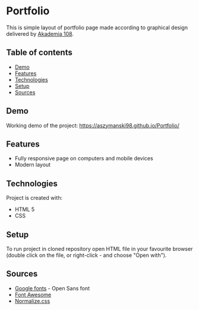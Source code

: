 # Portfolio
This is simple layout of portfolio page made according to graphical design delivered by [Akademia 108](https://akademia108.pl/).

## Table of contents
* [Demo](#demo)
* [Features](#features)
* [Technologies](#technologies)
* [Setup](#setup)
* [Sources](#sources)

## Demo
Working demo of the project: https://aszymanski98.github.io/Portfolio/

## Features
* Fully responsive page on computers and mobile devices
* Modern layout
	
## Technologies
Project is created with:
* HTML 5
* CSS

## Setup
To run project in cloned repository open HTML file in your favourite browser (double click on the file, or right-click - and choose "Open with").

## Sources
* [Google fonts](https://fonts.google.com/) - Open Sans font
* [Font Awesome](https://fontawesome.com/)
* [Normalize.css](https://necolas.github.io/normalize.css/)
